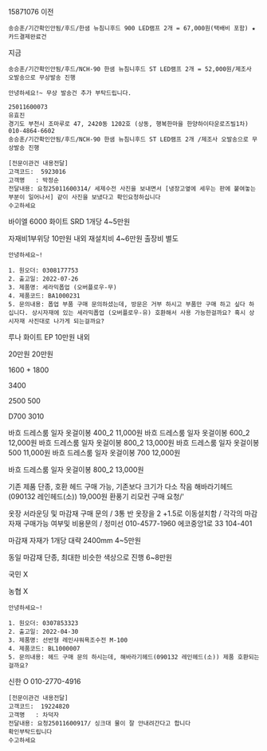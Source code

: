 15871076
이전
```
송승훈/기간확인안됨/후드/한샘 뉴침니후드 900 LED램프 2개 = 67,000원(택배비 포함) ★카드결제완료건
```
지금
```
송승훈/기간확인안됨/후드/NCH-90 한샘 뉴침니후드 ST LED램프 2개 = 52,000원/제조사 오발송으로 무상발송 진행
```


```
안녕하세요!~ 무상 발송건 추가 부탁드립니다.

25011600073
유효진
경기도 부천시 조마루로 47, 2420동 1202호 (상동, 행복한마을 한양하이타운로즈빌1차)
010-4864-6602
송승훈/기간확인안됨/후드/NCH-90 한샘 뉴침니후드 ST LED램프 2개 /제조사 오발송으로 무상발송 진행
```




```
[전문이관건 내용전달]
고객코드:  5923016
고객명   : 박정순
전달내용: 요청25011600314/ 세제수전 사진을 보내면서 [냉장고옆에 세우는 판에 붙여놓는부분이 일어나서] 같이 사진을 보냈다고 확인요청하십니다
수고하세요
```



바이엘 6000 화이트 SRD 1개당 4~5만원

자재비1부위당 10만원 내외
재설치비 4~6만원
출장비 별도


```
안녕하세요~!

1. 원오더: 0308177753
2. 출고일: 2022-07-26
3. 제품명: 세라믹폽업 (오버플로우-무)
4. 제품코드: BA1000231
5. 문의내용: 폽업 부품 구매 문의하셨는데, 방문은 거부 하시고 부품만 구매 하고 싶다 하십니다. 상시자재에 있는 세라믹폽업 (오버플로우-유) 호환해서 사용 가능한걸까요? 혹시 상시자재 사진대로 나가게 되는걸까요?
```

루나 화이트 EP 10만원 내외

20만원
20만원

1600 + 1800

3400

2500 500

D700
3010

바흐 드레스룸 일자 옷걸이봉 400_2	11,000원
바흐 드레스룸 일자 옷걸이봉 600_2 12,000원
바흐 드레스룸 일자 옷걸이봉 800_2 13,000원
바흐 드레스룸 일자 옷걸이봉 500 11,000원
바흐 드레스룸 일자 옷걸이봉 700 12,000원



바흐 드레스룸 일자 옷걸이봉 800_2 13,000원


기존 제품 단종, 호환 헤드 구매 가능, 기존보다 크기가 다소 작음
해바라기헤드(090132 레인헤드(소)) 19,000원
환풍기 리모컨 구매 요청/'




옷장 서라운딩 및 마감재 구매 문의 / 3통 반 옷장을 2 +1.5로 이동설치함 / 각각의 마감자재 구매가능 여부및 비용문의 / 정미선 010-4577-1960 에코중앙1로 33 104-401


마감재 자재가 1개당 대략 2400mm 
4~5만원


동일 마감재 단종, 최대한 비슷한 색상으로 진행
6~8만원

국민
X

농협
X


```
안녕하세요~!

1. 원오더: 0307853323
2. 출고일: 2022-04-30
3. 제품명: 선반형 레인샤워욕조수전 M-100
4. 제품코드: BL1000007
5. 문의내용: 헤드 구매 문의 하시는데, 해바라기헤드(090132 레인헤드(소)) 제품 호환되는 걸까요?

```


신한
O 010-2770-4916





```
[전문이관건 내용전달]
고객코드:  19224820
고객명   : 차덕자
전달내용: 요청25011600917/ 싱크대 물이 잘 안내려간다고 합니다
확인부탁드립니다
수고하세요
```